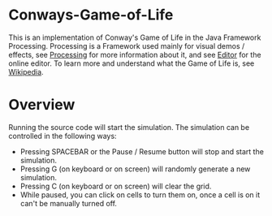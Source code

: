 # Conways-Game-of-Life
This is an implementation of Conway's Game of Life in the Java Framework Processing. Processing is a Framework used mainly for visual demos / effects, see [Processing](https://processing.org/) for more information about it, and see [Editor](https://hello.processing.org/editor/#editor) for the online editor.
To learn more and understand what the Game of Life is, see [Wikipedia](https://en.wikipedia.org/wiki/Conway%27s_Game_of_Life).
# Overview
Running the source code will start the simulation.
The simulation can be controlled in the following ways:
* Pressing SPACEBAR or the Pause / Resume button will stop and start the simulation.
* Pressing G (on keyboard or on screen) will randomly generate a new simulation.
* Pressing C (on keyboard or on screen) will clear the grid.
* While paused, you can click on cells to turn them on, once a cell is on it can't be manually turned off.
